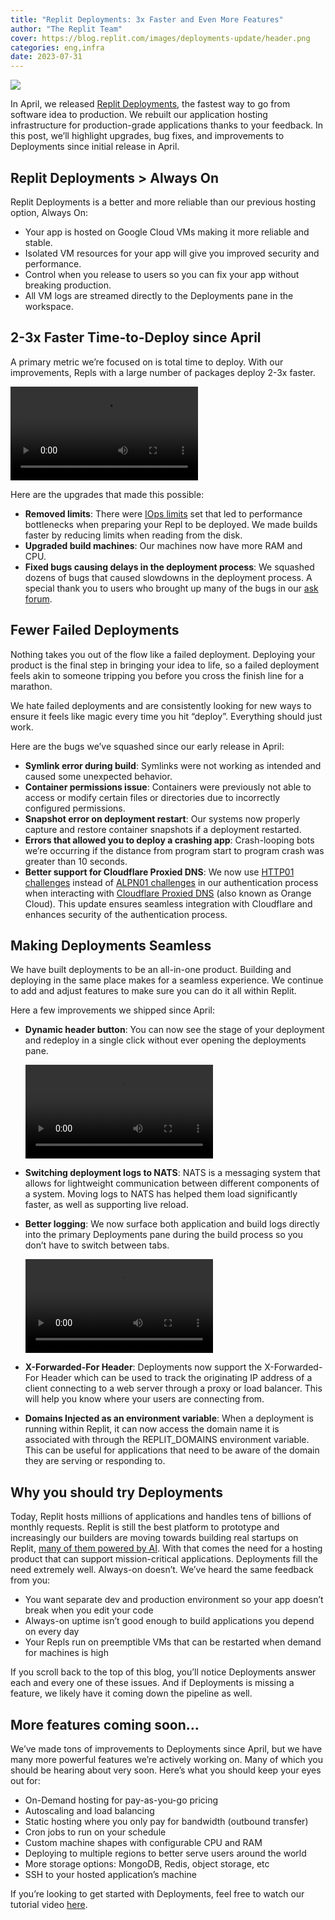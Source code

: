 ```yaml
---
title: "Replit Deployments: 3x Faster and Even More Features"
author: "The Replit Team"
cover: https://blog.replit.com/images/deployments-update/header.png
categories: eng,infra
date: 2023-07-31
---
```


![](/images/deployments-update/header.png)


In April, we released [Replit Deployments](https://replit.com/site/deployments), the fastest way to go from software idea to production. We rebuilt our application hosting infrastructure for production-grade applications thanks to your feedback. In this post, we’ll highlight upgrades, bug fixes, and improvements to Deployments since initial release in April.


## Replit Deployments > Always On
 Replit Deployments is a better and more reliable than our previous hosting option, Always On:
- Your app is hosted on Google Cloud VMs making it more reliable and stable.
- Isolated VM resources for your app will give you improved security and performance.
- Control when you release to users so you can fix your app without breaking production.
- All VM logs are streamed directly to the Deployments pane in the workspace.

 
##  2-3x Faster Time-to-Deploy since April

A primary metric we’re focused on is total time to deploy. With our improvements, Repls with a large number of packages deploy 2-3x faster. 

![Deployments Speed Improvements](/images/deployments-update/deployment-speeds.mp4)


Here are the upgrades that made this possible: 
- **Removed limits**: There were [IOps limits](https://cloudcasts.io/article/what-you-need-to-know-about-iops) set that led to performance bottlenecks when preparing your Repl to be deployed. We made builds faster by reducing limits when reading from the disk. 
- **Upgraded build machines**: Our machines now have more RAM and CPU.
- **Fixed bugs causing delays in the deployment process**: We squashed dozens of bugs that caused slowdowns in the deployment process. A special thank you to users who brought up many of the bugs in our [ask forum](https://ask.replit.com/).


## Fewer Failed Deployments 

Nothing takes you out of the flow like a failed deployment. Deploying your product is the final step in bringing your idea to life, so a failed deployment feels akin to someone tripping you before you cross the finish line for a marathon. 

We hate failed deployments and are consistently looking for new ways to ensure it feels like magic every time you hit “deploy”. Everything should just work. 

Here are the bugs we’ve squashed since our early release in April:
- **Symlink error during build**: Symlinks were not working as intended and caused some unexpected behavior.
- **Container permissions issue**: Containers were previously not able to access or modify certain files or directories due to incorrectly configured permissions.
- **Snapshot error on deployment restart**: Our systems now properly capture and restore container snapshots if a deployment restarted.
- **Errors that allowed you to deploy a crashing app**: Crash-looping bots we’re occurring if the distance from program start to program crash was greater than 10 seconds.
- **Better support for Cloudflare Proxied DNS**: We now use [HTTP01 challenges](https://cert-manager.io/docs/configuration/acme/http01/) instead of [ALPN01 challenges](https://letsencrypt.org/docs/challenge-types/#:~:text=TLS%2DALPN%2D01,will%20respond%20to%20validation%20requests.) in our authentication process when interacting with [Cloudflare Proxied DNS](https://developers.cloudflare.com/dns/manage-dns-records/reference/proxied-dns-records/) (also known as Orange Cloud). This update ensures seamless integration with Cloudflare and enhances security of the authentication process.


## Making Deployments Seamless

We have built deployments to be an all-in-one product. Building and deploying in the same place makes for a seamless experience. We continue to add and adjust features to make sure you can do it all within Replit.

Here a few improvements we shipped since April:
- **Dynamic header button**: You can now see the stage of your deployment and redeploy in a single click without ever opening the deployments pane.
  
  ![new deployments button](/images/deployments-update/deployments_button.mp4)

- **Switching deployment logs to NATS**: NATS is a messaging system that allows for lightweight communication between different components of a system. Moving logs to NATS has helped them load significantly faster, as well as supporting live reload. 
- **Better logging**: We now surface both application and build logs directly into the primary Deployments pane during the build process so you don’t have to switch between tabs.
  
  ![Video showcasing logs](/images/deployments-update/better_logs.mp4)

- **X-Forwarded-For Header**: Deployments now support the X-Forwarded-For Header which can be used to track the originating IP address of a client connecting to a web server through a proxy or load balancer. This will help you know where your users are connecting from. 
- **Domains Injected as an environment variable**: When a deployment is running within Replit, it can now access the domain name it is associated with through the REPLIT_DOMAINS environment variable. This can be useful for applications that need to be aware of the domain they are serving or responding to.


## Why you should try Deployments


Today, Replit hosts millions of applications and handles tens of billions of monthly requests. Replit is still the best platform to prototype and increasingly our builders are moving towards building real startups on Replit, [many of them powered by AI](ai-on-replit). With that comes the need for a hosting product that can support mission-critical applications. Deployments fill the need extremely well. Always-on doesn’t. We’ve heard the same feedback from you: 
- You want separate dev and production environment so your app doesn’t break when you edit your code
- Always-on uptime isn’t good enough to build applications you depend on every day
- Your Repls run on preemptible VMs that can be restarted when demand for machines is high

If you scroll back to the top of this blog, you’ll notice Deployments answer each and every one of these issues. And if Deployments is missing a feature, we likely have it coming down the pipeline as well. 

## More features coming soon…

We’ve made tons of improvements to Deployments since April, but we have many more powerful features we’re actively working on. Many of which you should be hearing about very soon. Here’s what you should keep your eyes out for: 
- On-Demand hosting for pay-as-you-go pricing
- Autoscaling and load balancing
- Static hosting where you only pay for bandwidth (outbound transfer)
- Cron jobs to run on your schedule
- Custom machine shapes with configurable CPU and RAM
- Deploying to multiple regions to better serve users around the world
- More storage options: MongoDB, Redis, object storage, etc
- SSH to your hosted application’s machine

If you’re looking to get started with Deployments, feel free to watch our tutorial video [here](https://www.youtube.com/watch?v=RPpQNsNhivQ).